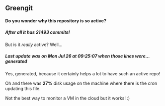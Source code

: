 ## Greengit

#### Do you wonder why this repository is so active?

##### After all it has 21493 commits!

But is it *really* active? Well...

##### Last update was on Mon Jul 26 at 09:25:07 when those lines were... generated

Yes, generated, because it certainly helps a lot to have such an active repo!

Oh and there was **27%** disk usage on the machine
where there is the cron updating this file.

Not the best way to monitor a VM in the cloud but it works! :)
